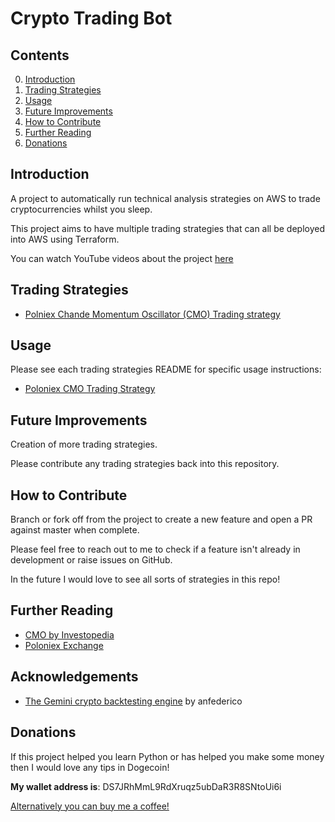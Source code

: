 # Crypto Trading Bot

## Contents
0. [Introduction](#introduction)
1. [Trading Strategies](#strategies)
1. [Usage](#usage)
2. [Future Improvements](#futureimprovements)
3. [How to Contribute](#howtocontribute)
4. [Further Reading](#furtherreading)
5. [Donations](#donations)

<a name="introduction"></a>
## Introduction 

A project to automatically run technical analysis strategies on AWS to trade cryptocurrencies whilst you sleep.

This project aims to have multiple trading strategies that can all be deployed into AWS using Terraform.

You can watch YouTube videos about the project [here](https://www.youtube.com/watch?v=ee0JCfeFw1o&list=PLobCEGRAX3hZ0KqKoZ1RTlYZF-VguIhtC&index=4) 

<a name="strategies"></a>
## Trading Strategies

- [Polniex Chande Momentum Oscillator (CMO) Trading strategy](https://github.com/liamhartley/cryptotradingbot/blob/master/poloniex_cmo_trading_strategy/)

<a name="usage"></a>
## Usage 

Please see each trading strategies README for specific usage instructions:

- [Poloniex CMO Trading Strategy](https://github.com/liamhartley/cryptotradingbot/blob/master/poloniex_cmo_trading_strategy/README.md)


<a name="futureimprovements"></a>
## Future Improvements

Creation of more trading strategies.

Please contribute any trading strategies back into this repository.


<a name="howtocontribute"></a>
## How to Contribute 

Branch or fork off from the project to create a new feature and open a PR against master when complete.
 
Please feel free to reach out to me to check if a feature isn't already in development or raise issues on GitHub.

In the future I would love to see all sorts of strategies in this repo!

<a name="projectarchitecture"></a>
## Further Reading
- [CMO by Investopedia](https://www.investopedia.com/terms/c/chandemomentumoscillator.asp)
- [Poloniex Exchange](https://poloniex.com)

<a name="acknowledgements"></a>
## Acknowledgements 

- [The Gemini crypto backtesting engine](https://github.com/anfederico/Gemini) by anfederico 


<a name="donations"></a>
## Donations 

If this project helped you learn Python or has helped you make some money then I would love any tips in Dogecoin!

**My wallet address is**: DS7JRhMmL9RdXruqz5ubDaR3R8SNtoUi6i

[Alternatively you can buy me a coffee!](https://www.buymeacoffee.com/liamhartley)

